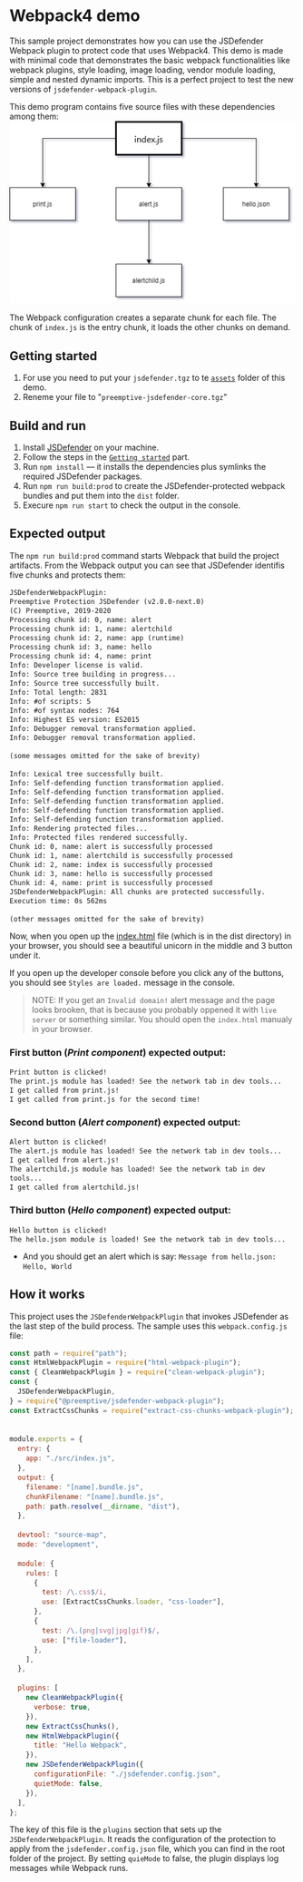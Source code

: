 # Webpack4 demo

This sample project demonstrates how you can use the JSDefender Webpack plugin to protect code that uses Webpack4. This demo is made with minimal code that demonstrates the basic webpack functionalities like webpack plugins, style loading, image loading, vendor module loading, simple and nested dynamic imports. This is a perfect project to test the new versions of `jsdefender-webpack-plugin`.

This demo program contains five source files with these dependencies among them:
![image](loadingorder.png)

The Webpack configuration creates a separate chunk for each file. The chunk of `index.js` is the entry chunk, it loads the other chunks on demand.

## Getting started

1. For use you need to put your `jsdefender.tgz` to te [`assets`](./assets/) folder of this demo.
1. Reneme your file to "`preemptive-jsdefender-core.tgz`"

## Build and run

1. Install [JSDefender](https://www.preemptive.com/products/jsdefender/downloads) on your machine.
1. Follow the steps in the [`Getting started`](#getting-started) part.
1. Run `npm install` &mdash; it installs the dependencies plus symlinks the required JSDefender packages.
1. Run `npm run build:prod` to create the JSDefender-protected webpack bundles and put them into the `dist` folder.
1. Execure `npm run start` to check the output in the console.

## Expected output

The `npm run build:prod` command starts Webpack that build the project artifacts. From the Webpack output you can see that JSDefender identifis five chunks and protects them:

```
JSDefenderWebpackPlugin:
Preemptive Protection JSDefender (v2.0.0-next.0)
(C) Preemptive, 2019-2020
Processing chunk id: 0, name: alert
Processing chunk id: 1, name: alertchild
Processing chunk id: 2, name: app (runtime)
Processing chunk id: 3, name: hello
Processing chunk id: 4, name: print
Info: Developer license is valid.
Info: Source tree building in progress...
Info: Source tree successfully built.
Info: Total length: 2831
Info: #of scripts: 5
Info: #of syntax nodes: 764
Info: Highest ES version: ES2015
Info: Debugger removal transformation applied.
Info: Debugger removal transformation applied.

(some messages omitted for the sake of brevity)

Info: Lexical tree successfully built.
Info: Self-defending function transformation applied.
Info: Self-defending function transformation applied.
Info: Self-defending function transformation applied.
Info: Self-defending function transformation applied.
Info: Self-defending function transformation applied.
Info: Rendering protected files...
Info: Protected files rendered successfully.
Chunk id: 0, name: alert is successfully processed
Chunk id: 1, name: alertchild is successfully processed
Chunk id: 2, name: index is successfully processed
Chunk id: 3, name: hello is successfully processed
Chunk id: 4, name: print is successfully processed
JSDefenderWebpackPlugin: All chunks are protected successfully.
Execution time: 0s 562ms

(other messages omitted for the sake of brevity)
```

Now, when you open up the [index.html](dist/index.html) file (which is in the dist directory) in your browser, you should see a beautiful unicorn in the middle and 3 button under it.

If you open up the developer console before you click any of the buttons, you should see `Styles are loaded.` message in the console.
>NOTE: If you get an `Invalid domain!` alert message and the page looks brooken, that is because you probably oppened it with `live server` or something similar. You should open the `index.html` manualy in your browser.

### First button (_Print component_) expected output:

```
Print button is clicked!
The print.js module has loaded! See the network tab in dev tools...
I get called from print.js!
I get called from print.js for the second time!
```

### Second button (_Alert component_) expected output:

```
Alert button is clicked!
The alert.js module has loaded! See the network tab in dev tools...
I get called from alert.js!
The alertchild.js module has loaded! See the network tab in dev tools...
I get called from alertchild.js!
```

### Third button (_Hello component_) expected output:

```
Hello button is clicked!
The hello.json module is loaded! See the network tab in dev tools...
```

- And you should get an alert which is say: `Message from hello.json: Hello, World`

## How it works

This project uses the `JSDefenderWebpackPlugin` that invokes JSDefender as the last step of the build process. The sample uses this `webpack.config.js` file:

```javascript
const path = require("path");
const HtmlWebpackPlugin = require("html-webpack-plugin");
const { CleanWebpackPlugin } = require("clean-webpack-plugin");
const {
  JSDefenderWebpackPlugin,
} = require("@preemptive/jsdefender-webpack-plugin");
const ExtractCssChunks = require("extract-css-chunks-webpack-plugin");


module.exports = {
  entry: {
    app: "./src/index.js",
  },
  output: {
    filename: "[name].bundle.js",
    chunkFilename: "[name].bundle.js",
    path: path.resolve(__dirname, "dist"),
  },

  devtool: "source-map",
  mode: "development",

  module: {
    rules: [
      {
        test: /\.css$/i,
        use: [ExtractCssChunks.loader, "css-loader"],
      },
      {
        test: /\.(png|svg|jpg|gif)$/,
        use: ["file-loader"],
      },
    ],
  },

  plugins: [
    new CleanWebpackPlugin({
      verbose: true,
    }),
    new ExtractCssChunks(),
    new HtmlWebpackPlugin({
      title: "Hello Webpack",
    }),
    new JSDefenderWebpackPlugin({
      configurationFile: "./jsdefender.config.json",
      quietMode: false,
    }),
  ],
};
```

The key of this file is the `plugins` section that sets up the `JSDefenderWebpackPlugin`. It reads the configuration of the protection to apply from the `jsdefender.config.json` file, which you can find in the root folder of the project. By setting `quieMode` to false, the plugin displays log messages while Webpack runs.